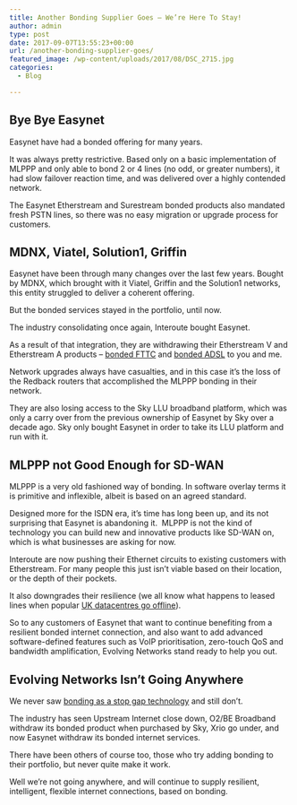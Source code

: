 ```yaml
---
title: Another Bonding Supplier Goes – We’re Here To Stay!
author: admin
type: post
date: 2017-09-07T13:55:23+00:00
url: /another-bonding-supplier-goes/
featured_image: /wp-content/uploads/2017/08/DSC_2715.jpg
categories:
  - Blog

---
```

## Bye Bye Easynet

Easynet have had a bonded offering for many years.

It was always pretty restrictive. Based only on a basic implementation of MLPPP and only able to bond 2 or 4 lines (no odd, or greater numbers), it had slow failover reaction time, and was delivered over a highly contended network.

The Easynet Etherstream and Surestream bonded products also mandated fresh PSTN lines, so there was no easy migration or upgrade process for customers.

## MDNX, Viatel, Solution1, Griffin

Easynet have been through many changes over the last few years. Bought by MDNX, which brought with it Viatel, Griffin and the Solution1 networks, this entity struggled to deliver a coherent offering.

But the bonded services stayed in the portfolio, until now.

The industry consolidating once again, Interoute bought Easynet.

As a result of that integration, they are withdrawing their Etherstream V and Etherstream A products – [bonded FTTC][1] and [bonded ADSL][2] to you and me.

Network upgrades always have casualties, and in this case it’s the loss of the Redback routers that accomplished the MLPPP bonding in their network.

They are also losing access to the Sky LLU broadband platform, which was only a carry over from the previous ownership of Easynet by Sky over a decade ago. Sky only bought Easynet in order to take its LLU platform and run with it.

## MLPPP not Good Enough for SD-WAN

MLPPP is a very old fashioned way of bonding. In software overlay terms it is primitive and inflexible, albeit is based on an agreed standard.

Designed more for the ISDN era, it’s time has long been up, and its not surprising that Easynet is abandoning it.  MLPPP is not the kind of technology you can build new and innovative products like SD-WAN on, which is what businesses are asking for now.

Interoute are now pushing their Ethernet circuits to existing customers with Etherstream. For many people this just isn’t viable based on their location, or the depth of their pockets.

It also downgrades their resilience (we all know what happens to leased lines when popular [UK datacentres go offline][3]).

So to any customers of Easynet that want to continue benefiting from a resilient bonded internet connection, and also want to add advanced software-defined features such as VoIP prioritisation, zero-touch QoS and bandwidth amplification, Evolving Networks stand ready to help you out.

## Evolving Networks Isn&#8217;t Going Anywhere

We never saw [bonding as a stop gap technology][4] and still don’t.

The industry has seen Upstream Internet close down, O2/BE Broadband withdraw its bonded product when purchased by Sky, Xrio go under, and now Easynet withdraw its bonded internet services.

There have been others of course too, those who try adding bonding to their portfolio, but never quite make it work.

Well we’re not going anywhere, and will continue to supply resilient, intelligent, flexible internet connections, based on bonding.

 [1]: https://evolving.net.uk/bonded-fttc/
 [2]: https://evolving.net.uk/bonded-adsl/
 [3]: https://evolving.net.uk/broadband-more-reliable-than-leased-line/
 [4]: https://evolving.net.uk/well-always-bond-no-matter-technology/